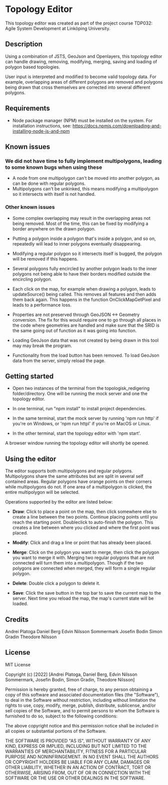 # Topology Editor

This topology editor was created as part of the project course TDP032: Agile System Development at Linköping University.

## Description

Using a combination of JSTS, GeoJson and Openlayers, this topology editor can handle drawing, removing, modifying, merging, saving and loading of polygon based topologies.

User input is interpreted and modified to become valid topology data. For example, overlapping areas of different polygons are removed and polygons being drawn that cross themselves are corrected into several different polygons. 

## Requirements

- Node package manager (NPM) must be installed on the system. For installation instructions, see: https://docs.npmjs.com/downloading-and-installing-node-js-and-npm

## Known issues

### We did not have time to fully implement multipolygons, leading to some known bugs when using these

- A node from one multipolygon can't be moved into another polygon, as can be done with regular polygons.
- Multipolygons can't be unkinked, this means modifying a multipolygon so it intersects with itself is not handled.

### Other known issues

- Some complex overlapping may result in the overlapping areas not being removed. Most of the time, this can be fixed by modifying a border anywhere on the drawn polygon.

- Putting a polygon inside a polygon that's inside a polygon, and so on, repeatedly will lead to inner polygons eventually disappearing. 

- Modifying a regular polygon so it intersects itself is bugged, the polygon will be removed if this happens.

- Several polygons fully encircled by another polygon leads to the inner polygons not being able to have their borders modified outside the encircling polygon.

- Each click on the map, for example when drawing a polygon, leads to updateSource() being called. This removes all features and then adds them back again. This happens in the function OnClickMapGetPixel and leads to a performance loss. 

- Properties are not preserved through GeoJSON <-> Geometry conversion. The fix for this would require one to go through all places in the code where geometries are handled and make sure that the SRID is the same going out of function as it was going into function.

- Loading GeoJson data that was not created by being drawn in this tool may may break the program.

- Functionality from the load button has been removed. To load GeoJson data from the server, simply reload the page.

## Getting started

- Open two instances of the terminal from the topologisk_redigering folder/directory. One will be running the mock server and one the topology editor.

- In one terminal, run "npm install" to install project dependencies. 

- In the same terminal, start the mock server by running 'npm run http' if you're on Windows, or 'npm run httpl' if you're on MacOS or Linux. 

- In the other terminal, start the topology editor with 'npm start'.

A browser window running the topology editor will shortly be opened. 

## Using the editor

The editor supports both multipolygons and regular polygons. Multipolygons share the same attributes but are split in several self contained areas. Regular polygons have orange points on their corners while multipolygons do not. If one area of a multipolygon is clicked, the entire multipolygon will be selected. 

Operations supported by the editor are listed below:

- **Draw**: Click to place a point on the map, then click somewhere else to create a line between the two points. Continue placing points until you reach the starting point. Doubleclick to auto-finish the polygon. This creates a line between where you clicked and where the first point was placed.

- **Modify**: Click and drag a line or point that has already been placed.

- **Merge**: Click on the polygon you want to merge, then click the polygon you want to merge it with. Merging two regular polygons that are not connected will turn them into a multipolygon. Though if the two polygons are connected when merged, they will form a single regular polygon.

- **Delete**: Double click a polygon to delete it. 

- **Save**: Click the save button in the top bar to save the current map to the server. Next time you reload the map, the map's current state will be loaded. 

## Credits

Andrei Platoga
Daniel Berg
Edvin Nilsson Sommermark
Josefin Bodin
Simon Gradin
Theodore Nilsson

## License

MIT License

Copyright (c) [2022] [Andrei Platoga, Daniel Berg, Edvin Nilsson Sommermark, Josefin Bodin, Simon Gradin, Theodore Nilsson]

Permission is hereby granted, free of charge, to any person obtaining a copy
of this software and associated documentation files (the "Software"), to deal
in the Software without restriction, including without limitation the rights
to use, copy, modify, merge, publish, distribute, sublicense, and/or sell
copies of the Software, and to permit persons to whom the Software is
furnished to do so, subject to the following conditions:

The above copyright notice and this permission notice shall be included in all
copies or substantial portions of the Software.

THE SOFTWARE IS PROVIDED "AS IS", WITHOUT WARRANTY OF ANY KIND, EXPRESS OR
IMPLIED, INCLUDING BUT NOT LIMITED TO THE WARRANTIES OF MERCHANTABILITY,
FITNESS FOR A PARTICULAR PURPOSE AND NONINFRINGEMENT. IN NO EVENT SHALL THE
AUTHORS OR COPYRIGHT HOLDERS BE LIABLE FOR ANY CLAIM, DAMAGES OR OTHER
LIABILITY, WHETHER IN AN ACTION OF CONTRACT, TORT OR OTHERWISE, ARISING FROM,
OUT OF OR IN CONNECTION WITH THE SOFTWARE OR THE USE OR OTHER DEALINGS IN THE
SOFTWARE.
